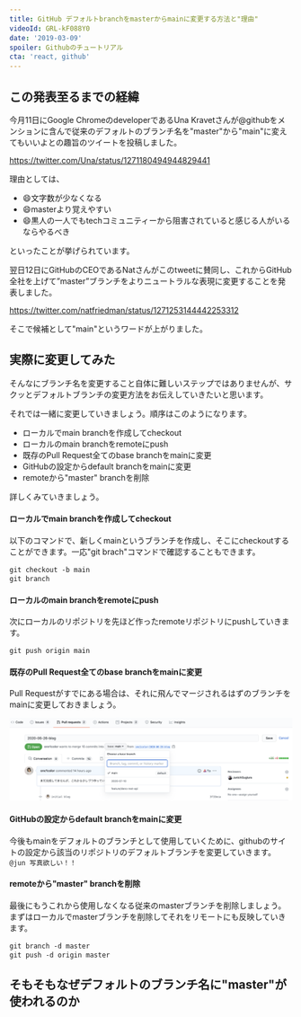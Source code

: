 ```yaml
---
title: GitHub デフォルトbranchをmasterからmainに変更する方法と"理由"
videoId: GRL-kF088Y0
date: '2019-03-09'
spoiler: Githubのチュートリアル
cta: 'react, github'
---
```



## この発表至るまでの経緯
今月11日にGoogle ChromeのdeveloperであるUna Kravetさんが@githubをメンションに含んで従来のデフォルトのブランチ名を"master"から"main"に変えてもいいよとの趣旨のツイートを投稿しました。

https://twitter.com/Una/status/1271180494944829441

理由としては、

* 😄文字数が少なくなる
* 😄masterより覚えやすい
* 😄黒人の一人でもtechコミュニティーから阻害されていると感じる人がいるならやるべき

といったことが挙げられています。

翌日12日にGitHubのCEOであるNatさんがこのtweetに賛同し、これからGitHub全社を上げて”master”ブランチをよりニュートラルな表現に変更することを発表しました。

https://twitter.com/natfriedman/status/1271253144442253312

そこで候補として"main"というワードが上がりました。

## 実際に変更してみた

そんなにブランチ名を変更すること自体に難しいステップではありませんが、サクッとデフォルトブランチの変更方法をお伝えしていきたいと思います。

それでは一緒に変更していきましょう。順序はこのようになります。

* ローカルでmain branchを作成してcheckout
* ローカルのmain branchをremoteにpush
* 既存のPull Request全てのbase branchをmainに変更
* GitHubの設定からdefault branchをmainに変更
* remoteから"master" branchを削除

詳しくみていきましょう。

#### ローカルでmain branchを作成してcheckout
以下のコマンドで、新しくmainというブランチを作成し、そこにcheckoutすることができます。一応"git brach"コマンドで確認することもできます。
```console
git checkout -b main
git branch
```
#### ローカルのmain branchをremoteにpush
次にローカルのリポジトリを先ほど作ったremoteリポジトリにpushしていきます。
```console
git push origin main
```
#### 既存のPull Request全てのbase branchをmainに変更
Pull Requestがすでにある場合は、それに飛んでマージされるはずのブランチをmainに変更しておきましょう。

![このような画面になります。](./picture1.png)
#### GitHubの設定からdefault branchをmainに変更
今後もmainをデフォルトのブランチとして使用していくために、githubのサイトの設定から該当のリポジトリのデフォルトブランチを変更していきます。
`@jun 写真欲しい！！`

#### remoteから"master" branchを削除
最後にもうこれから使用しなくなる従来のmasterブランチを削除しましょう。まずはローカルでmasterブランチを削除してそれをリモートにも反映していきます。
```console
git branch -d master
git push -d origin master
```
## そもそもなぜデフォルトのブランチ名に"master"が使われるのか
  